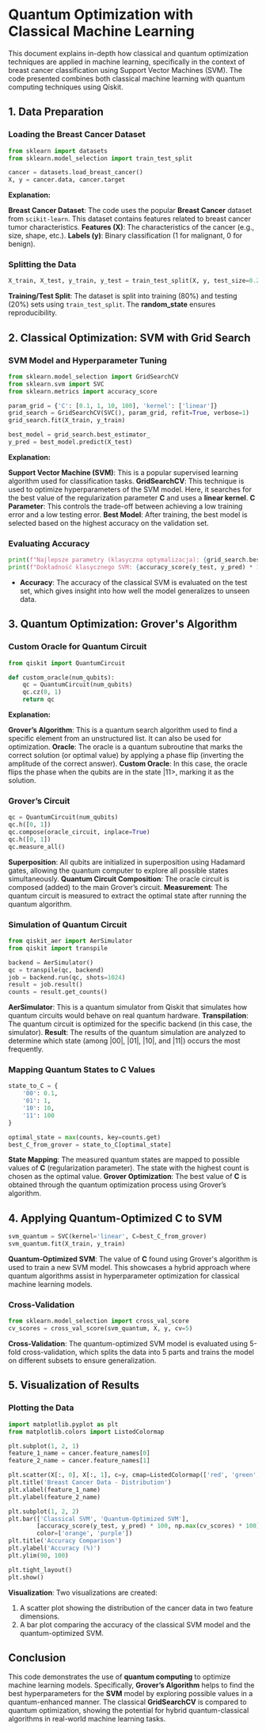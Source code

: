 # Quantum Optimization with Classical Machine Learning

This document explains in-depth how classical and quantum optimization techniques are applied in machine learning,
specifically in the context of breast cancer classification using Support Vector Machines (SVM).
The code presented combines both classical machine learning with quantum computing techniques using Qiskit.

## 1. Data Preparation

### Loading the Breast Cancer Dataset

```python
from sklearn import datasets
from sklearn.model_selection import train_test_split

cancer = datasets.load_breast_cancer()
X, y = cancer.data, cancer.target
```

**Explanation:**

**Breast Cancer Dataset**: The code uses the popular **Breast Cancer** dataset from `scikit-learn`. This dataset contains features related to breast cancer tumor characteristics.
**Features (X)**: The characteristics of the cancer (e.g., size, shape, etc.).
**Labels (y)**: Binary classification (1 for malignant, 0 for benign).

### Splitting the Data

```python
X_train, X_test, y_train, y_test = train_test_split(X, y, test_size=0.2, random_state=42)
```

**Training/Test Split**: The dataset is split into training (80%) and testing (20%) sets using `train_test_split`. The **random_state** ensures reproducibility.

## 2. Classical Optimization: SVM with Grid Search

### SVM Model and Hyperparameter Tuning

```python
from sklearn.model_selection import GridSearchCV
from sklearn.svm import SVC
from sklearn.metrics import accuracy_score

param_grid = {'C': [0.1, 1, 10, 100], 'kernel': ['linear']}
grid_search = GridSearchCV(SVC(), param_grid, refit=True, verbose=1)
grid_search.fit(X_train, y_train)

best_model = grid_search.best_estimator_
y_pred = best_model.predict(X_test)
```

**Explanation:**

**Support Vector Machine (SVM)**: This is a popular supervised learning algorithm used for classification tasks.
**GridSearchCV**: This technique is used to optimize hyperparameters of the SVM model. Here, it searches for the best value of the regularization parameter **C** and uses a **linear kernel**.
**C Parameter**: This controls the trade-off between achieving a low training error and a low testing error.
**Best Model**: After training, the best model is selected based on the highest accuracy on the validation set.

### Evaluating Accuracy

```python
print(f"Najlepsze parametry (klasyczna optymalizacja): {grid_search.best_params_}")
print(f"Dokładność klasycznego SVM: {accuracy_score(y_test, y_pred) * 100:.2f}%")
```

- **Accuracy**: The accuracy of the classical SVM is evaluated on the test set, which gives insight into how well the model generalizes to unseen data.

## 3. Quantum Optimization: Grover's Algorithm

### Custom Oracle for Quantum Circuit

```python
from qiskit import QuantumCircuit

def custom_oracle(num_qubits):
    qc = QuantumCircuit(num_qubits)
    qc.cz(0, 1)
    return qc
```

**Explanation:**

**Grover’s Algorithm**: This is a quantum search algorithm used to find a specific element from an unstructured list. It can also be used for optimization.
**Oracle**: The oracle is a quantum subroutine that marks the correct solution (or optimal value) by applying a phase flip (inverting the amplitude of the correct answer).
**Custom Oracle**: In this case, the oracle flips the phase when the qubits are in the state |11>, marking it as the solution.

### Grover’s Circuit

```python
qc = QuantumCircuit(num_qubits)
qc.h([0, 1])
qc.compose(oracle_circuit, inplace=True)
qc.h([0, 1])
qc.measure_all()
```

**Superposition**: All qubits are initialized in superposition using Hadamard gates, allowing the quantum computer to explore all possible states simultaneously.
**Quantum Circuit Composition**: The oracle circuit is composed (added) to the main Grover’s circuit.
**Measurement**: The quantum circuit is measured to extract the optimal state after running the quantum algorithm.

### Simulation of Quantum Circuit

```python
from qiskit_aer import AerSimulator
from qiskit import transpile

backend = AerSimulator()
qc = transpile(qc, backend)
job = backend.run(qc, shots=1024)
result = job.result()
counts = result.get_counts()
```

**AerSimulator**: This is a quantum simulator from Qiskit that simulates how quantum circuits would behave on real quantum hardware.
**Transpilation**: The quantum circuit is optimized for the specific backend (in this case, the simulator).
**Result**: The results of the quantum simulation are analyzed to determine which state (among |00|, |01|, |10|, and |11|) occurs the most frequently.

### Mapping Quantum States to C Values

```python
state_to_C = {
    '00': 0.1,
    '01': 1,
    '10': 10,
    '11': 100
}

optimal_state = max(counts, key=counts.get)
best_C_from_grover = state_to_C[optimal_state]
```

**State Mapping**: The measured quantum states are mapped to possible values of **C** (regularization parameter). The state with the highest count is chosen as the optimal value.
**Grover Optimization**: The best value of **C** is obtained through the quantum optimization process using Grover’s algorithm.

## 4. Applying Quantum-Optimized C to SVM

```python
svm_quantum = SVC(kernel='linear', C=best_C_from_grover)
svm_quantum.fit(X_train, y_train)
```

**Quantum-Optimized SVM**: The value of **C** found using Grover's algorithm is used to train a new SVM model. This showcases a hybrid approach where quantum algorithms assist in hyperparameter optimization for classical machine learning models.

### Cross-Validation

```python
from sklearn.model_selection import cross_val_score
cv_scores = cross_val_score(svm_quantum, X, y, cv=5)
```

**Cross-Validation**: The quantum-optimized SVM model is evaluated using 5-fold cross-validation, which splits the data into 5 parts and trains the model on different subsets to ensure generalization.

## 5. Visualization of Results

### Plotting the Data

```python
import matplotlib.pyplot as plt
from matplotlib.colors import ListedColormap

plt.subplot(1, 2, 1)
feature_1_name = cancer.feature_names[0]
feature_2_name = cancer.feature_names[1]

plt.scatter(X[:, 0], X[:, 1], c=y, cmap=ListedColormap(['red', 'green', 'blue']), edgecolor='k')
plt.title('Breast Cancer Data - Distribution')
plt.xlabel(feature_1_name)
plt.ylabel(feature_2_name)

plt.subplot(1, 2, 2)
plt.bar(['Classical SVM', 'Quantum-Optimized SVM'],
        [accuracy_score(y_test, y_pred) * 100, np.max(cv_scores) * 100],
        color=['orange', 'purple'])
plt.title('Accuracy Comparison')
plt.ylabel('Accuracy (%)')
plt.ylim(90, 100)

plt.tight_layout()
plt.show()
```

**Visualization**: Two visualizations are created:

1. A scatter plot showing the distribution of the cancer data in two feature dimensions.
2. A bar plot comparing the accuracy of the classical SVM model and the quantum-optimized SVM.

## Conclusion

This code demonstrates the use of **quantum computing** to optimize machine learning models. Specifically, **Grover’s Algorithm** helps to find the best hyperparameters for the **SVM** model by exploring possible values in a quantum-enhanced manner. The classical **GridSearchCV** is compared to quantum optimization, showing the potential for hybrid quantum-classical algorithms in real-world machine learning tasks.
